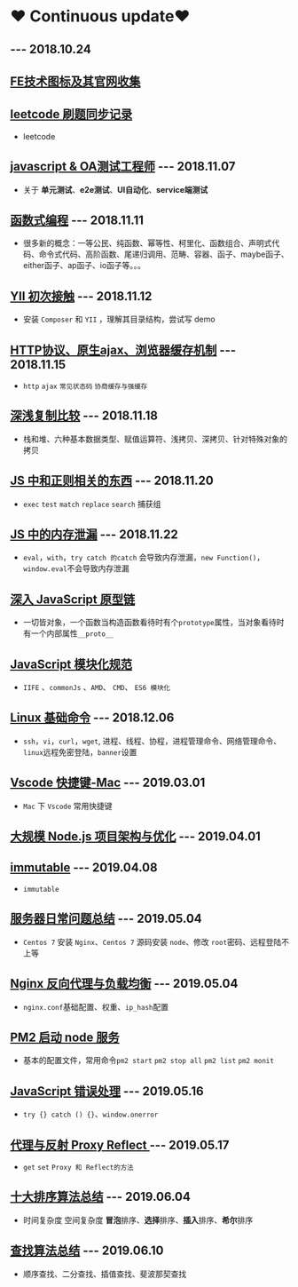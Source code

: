 #  ❤️ Continuous update❤️

##  										--- 2018.10.24                                                                                      

## [FE技术图标及其官网收集](https://github.com/LiuHao713/task/blob/master/Technology%20icon.md)

## [leetcode 刷题同步记录](https://github.com/LiuHao713/leetcode-practice)
* leetcode

## [javascript & OA测试工程师](https://github.com/LiuHao713/task/blob/master/JavaScript%20%26%20QA.md) --- 2018.11.07
* 关于 **单元测试**、**e2e测试**、**UI自动化**、**service端测试**
## [函数式编程](https://github.com/LiuHao713/task/blob/master/functional%20programming.md) --- 2018.11.11
* 很多新的概念：一等公民、纯函数、幂等性、柯里化、函数组合、声明式代码、命令式代码、高阶函数、尾递归调用、范畴、容器、函子、maybe函子、either函子、ap函子、io函子等。。。
## [YII 初次接触](https://github.com/LiuHao713/task/blob/master/YII%20learning.md) --- 2018.11.12
* 安装 `Composer` 和 `YII` ，理解其目录结构，尝试写 demo

## [HTTP协议、原生ajax、浏览器缓存机制](https://github.com/LiuHao713/daily-accumulation/blob/master/http-ajax-cache.md) --- 2018.11.15
* `http` `ajax` `常见状态码` `协商缓存与强缓存`

## [深浅复制比较](https://github.com/LiuHao713/daily-accumulation/blob/master/stack-shallowCopy-deepCopy.md) --- 2018.11.18
* 栈和堆、六种基本数据类型、赋值运算符、浅拷贝、深拷贝、针对特殊对象的拷贝

## [JS 中和正则相关的东西](https://github.com/LiuHao713/task/blob/master/RegExp%20in%20JS.md) --- 2018.11.20
* `exec` `test` `match` `replace` `search` 捕获组

## [JS 中的内存泄漏](https://github.com/LiuHao713/task/blob/master/Js%20memory%20leak.md) --- 2018.11.22
* `eval`，`with`，`try catch 的catch` 会导致内存泄漏，`new Function()`，`window.eval`不会导致内存泄漏

## [深入 JavaScript 原型链](https://github.com/LiuHao713/task/blob/master/protorype.md)
* 一切皆对象，一个函数当构造函数看待时有个`prototype`属性，当对象看待时有一个内部属性`__proto__`

## [JavaScript 模块化规范](https://github.com/LiuHao713/daily-accumulation/blob/master/module-specification-javascript.md)
* `IIFE` 、`commonJs` 、`AMD`、 `CMD`、 `ES6 模块化`

## [Linux 基础命令](https://github.com/LiuHao713/task/blob/master/Linux%20basic.md) --- 2018.12.06
* `ssh`，`vi`，`curl`，`wget`, 进程、线程、协程，进程管理命令、网络管理命令、 `linux`远程免密登陆，`banner`设置

## [Vscode 快捷键-Mac](https://github.com/LiuHao713/task/blob/master/Mac%20vscode%20hot%20key.md) --- 2019.03.01
* `Mac` 下 `Vscode` 常用快捷键

## [大规模 Node.js 项目架构与优化](https://github.com/LiuHao713/task/blob/master/NodeJs-architecture-optimization.md) --- 2019.04.01

## [immutable](https://github.com/LiuHao713/task/blob/master/immutable.md) --- 2019.04.08
* `immutable`

## [服务器日常问题总结](https://github.com/LiuHao713/task/blob/master/summary_of_service_questions_.md) --- 2019.05.04

* `Centos 7` 安装 `Nginx`、`Centos 7` 源码安装 `node`、修改 `root`密码、远程登陆不上等
## [Nginx 反向代理与负载均衡](https://github.com/LiuHao713/task/blob/master/Nginx-Reverse-proxy-and%20-load-balancing.md) --- 2019.05.04
* `nginx.conf`基础配置、权重、`ip_hash`配置

## [PM2 启动 node 服务](https://github.com/LiuHao713/task/blob/master/start-node-with-pm2.md)
* 基本的配置文件，常用命令`pm2 start` `pm2 stop all` `pm2 list` `pm2 monit`

## [JavaScript 错误处理](https://github.com/LiuHao713/daily-accumulation/blob/master/fault-tolerant.md) --- 2019.05.16
* `try {} catch () {}`、`window.onerror`

## [代理与反射 Proxy Reflect ](https://github.com/LiuHao713/daily-accumulation/blob/master/proxy-and-reflect.md) --- 2019.05.17
* `get` `set` `Proxy 和 Reflect的方法`

## [十大排序算法总结](https://github.com/LiuHao713/daily-accumulation/blob/master/algorithm.md) --- 2019.06.04
* 时间复杂度 空间复杂度 **冒泡**排序、**选择**排序、**插入**排序、**希尔**排序

## [查找算法总结](https://github.com/LiuHao713/daily-accumulation/blob/master/search-algorithm.md) --- 2019.06.10
* 顺序查找、二分查找、插值查找、斐波那契查找